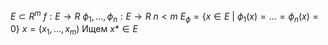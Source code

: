 $E \subset R^{m}$
$f: E \rightarrow R$
$\phi_1,...,\phi_{n}: E \longrightarrow R$
$n<m$
$E_{\phi} = \{ x \in E \ | \ \phi_{1}(x)=...=\phi_{n}(x)=0\}$
$x = (x_{1},...,x_{m})$
Ищем $x* \in E$
